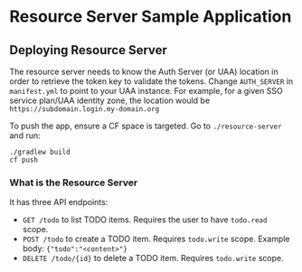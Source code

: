 # Resource Server Sample Application

## Deploying Resource Server

The resource server needs to know the Auth Server (or UAA) location in order to retrieve the token key to validate the tokens.
Change `AUTH_SERVER` in `manifest.yml` to point to your UAA instance. For example, for a given SSO service plan/UAA identity zone, the location would be `https://subdomain.login.my-domain.org`

To push the app, ensure a CF space is targeted. Go to `./resource-server` and run:

    ./gradlew build
    cf push

### What is the Resource Server

It has three API endpoints:
 * `GET /todo` to list TODO items. Requires the user to have `todo.read` scope.
 * `POST /todo` to create a TODO item. Requires `todo.write` scope. Example body: `{"todo":"<content>"}`
 * `DELETE /todo/{id}` to delete a TODO item. Requires `todo.write` scope.
